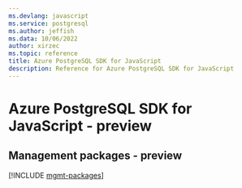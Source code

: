 ```yaml
---
ms.devlang: javascript
ms.service: postgresql
ms.author: jeffish
ms.data: 10/06/2022
author: xirzec
ms.topic: reference
title: Azure PostgreSQL SDK for JavaScript
description: Reference for Azure PostgreSQL SDK for JavaScript
---
```

# Azure PostgreSQL SDK for JavaScript - preview

## Management packages - preview
[!INCLUDE [mgmt-packages](postgresql-mgmt-index.md)]